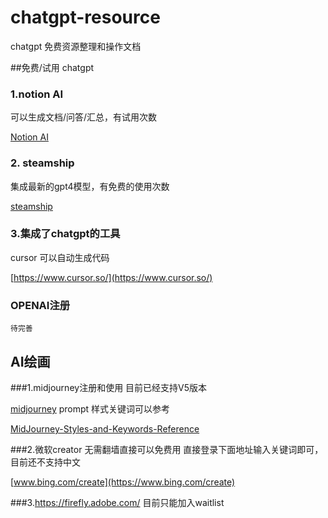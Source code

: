 # chatgpt-resource
chatgpt 免费资源整理和操作文档

##免费/试用 chatgpt

### 1.notion AI 
   
   可以生成文档/问答/汇总，有试用次数

  [Notion AI](notion/notion.md)
  
### 2. steamship
   
   集成最新的gpt4模型，有免费的使用次数
   
   [steamship](steamship/steamship.md)
       
### 3.集成了chatgpt的工具
   
   cursor 可以自动生成代码
   
   [https://www.cursor.so/](https://www.cursor.so/)

### OPENAI注册
    待完善

## AI绘画

###1.midjourney注册和使用
   目前已经支持V5版本
    
   [midjourney](mj/mj.md)
    prompt 样式关键词可以参考 
    
   [MidJourney-Styles-and-Keywords-Reference](https://github.com/willwulfken/MidJourney-Styles-and-Keywords-Reference) 
    
###2.微软creator 无需翻墙直接可以免费用
   直接登录下面地址输入关键词即可，目前还不支持中文
      
   [www.bing.com/create](https://www.bing.com/create) 
   
###3.https://firefly.adobe.com/
      目前只能加入waitlist
      
      


